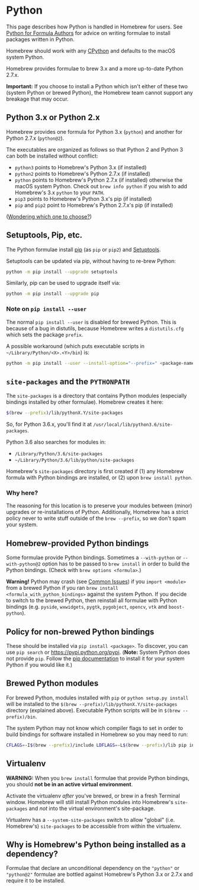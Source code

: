 # Python

This page describes how Python is handled in Homebrew for users. See [Python for Formula Authors](Python-for-Formula-Authors.md) for advice on writing formulae to install packages written in Python.

Homebrew should work with any [CPython](https://stackoverflow.com/questions/2324208/is-there-any-difference-between-cpython-and-python) and defaults to the macOS system Python.

Homebrew provides formulae to brew 3.x and a more up-to-date Python 2.7.x.

**Important:** If you choose to install a Python which isn't either of these two (system Python or brewed Python), the Homebrew team cannot support any breakage that may occur.

## Python 3.x or Python 2.x
Homebrew provides one formula for Python 3.x (`python`) and another for Python 2.7.x (`python@2`).

The executables are organized as follows so that Python 2 and Python 3 can both be installed without conflict:
* `python3` points to Homebrew's Python 3.x (if installed)
* `python2` points to Homebrew's Python 2.7.x (if installed)
* `python` points to Homebrew's Python 2.7.x (if installed) otherwise the macOS system Python. Check out `brew info python` if you wish to add Homebrew's 3.x `python` to your `PATH`.
* `pip3` points to Homebrew's Python 3.x's pip (if installed)
* `pip` and `pip2` point to Homebrew's Python 2.7.x's pip (if installed)

([Wondering which one to choose?](https://wiki.python.org/moin/Python2orPython3))

## Setuptools, Pip, etc.
The Python formulae install [pip](http://www.pip-installer.org) (as `pip` or `pip2`) and [Setuptools](https://pypi.python.org/pypi/setuptools).

Setuptools can be updated via pip, without having to re-brew Python:

```sh
python -m pip install --upgrade setuptools
```

Similarly, pip can be used to upgrade itself via:

```sh
python -m pip install --upgrade pip
```

### Note on `pip install --user`
The normal `pip install --user` is disabled for brewed Python. This is because of a bug in distutils, because Homebrew writes a `distutils.cfg` which sets the package `prefix`.

A possible workaround (which puts executable scripts in `~/Library/Python/<X>.<Y>/bin`) is:

```sh
python -m pip install --user --install-option="--prefix=" <package-name>
```

## `site-packages` and the `PYTHONPATH`
The `site-packages` is a directory that contains Python modules (especially bindings installed by other formulae). Homebrew creates it here:

```sh
$(brew --prefix)/lib/pythonX.Y/site-packages
```

So, for Python 3.6.x, you'll find it at `/usr/local/lib/python3.6/site-packages`.

Python 3.6 also searches for modules in:

- `/Library/Python/3.6/site-packages`
- `~/Library/Python/3.6/lib/python/site-packages`

Homebrew's `site-packages` directory is first created if (1) any Homebrew formula with Python bindings are installed, or (2) upon `brew install python`.

### Why here?
The reasoning for this location is to preserve your modules between (minor) upgrades or re-installations of Python. Additionally, Homebrew has a strict policy never to write stuff outside of the `brew --prefix`, so we don't spam your system.

## Homebrew-provided Python bindings
Some formulae provide Python bindings. Sometimes a `--with-python` or `--with-python@2` option has to be passed to `brew install` in order to build the Python bindings. (Check with `brew options <formula>`.)

**Warning!** Python may crash (see [Common Issues](Common-Issues.md)) if you `import <module>` from a brewed Python if you ran `brew install <formula_with_python_bindings>` against the system Python. If you decide to switch to the brewed Python, then reinstall all formulae with Python bindings (e.g. `pyside`, `wxwidgets`, `pygtk`, `pygobject`, `opencv`, `vtk` and `boost-python`).

## Policy for non-brewed Python bindings
These should be installed via `pip install <package>`. To discover, you can use `pip search` or <https://pypi.python.org/pypi>. (**Note:** System Python does not provide `pip`. Follow the [pip documentation](https://pip.readthedocs.io/en/stable/installing/#install-pip) to install it for your system Python if you would like it.)

## Brewed Python modules
For brewed Python, modules installed with `pip` or `python setup.py install` will be installed to the `$(brew --prefix)/lib/pythonX.Y/site-packages` directory (explained above). Executable Python scripts will be in `$(brew --prefix)/bin`.

The system Python may not know which compiler flags to set in order to build bindings for software installed in Homebrew so you may need to run:

```sh
CFLAGS=-I$(brew --prefix)/include LDFLAGS=-L$(brew --prefix)/lib pip install <package>
```

## Virtualenv
**WARNING:** When you `brew install` formulae that provide Python bindings, you should **not be in an active virtual environment**.

Activate the virtualenv *after* you've brewed, or brew in a fresh Terminal window.
Homebrew will still install Python modules into Homebrew's `site-packages` and *not* into the virtual environment's site-package.

Virtualenv has a `--system-site-packages` switch to allow "global" (i.e. Homebrew's) `site-packages` to be accessible from within the virtualenv.

## Why is Homebrew's Python being installed as a dependency?
Formulae that declare an unconditional dependency on the `"python"` or `"python@2"` formulae are bottled against Homebrew's Python 3.x or 2.7.x and require it to be installed.
